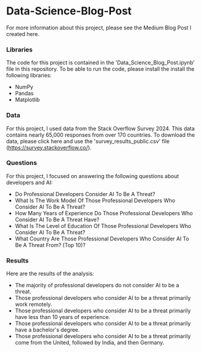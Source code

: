 # Data-Science-Blog-Post

For more information about this project, please see the Medium Blog Post I created here.

### Libraries

The code for this project is contained in the 'Data_Science_Blog_Post.ipynb' file in this repository. To be able to run the code, please install the install the following libraries:

* NumPy
* Pandas
* Matplotlib

### Data

For this project, I used data from the Stack Overflow Survey 2024. This data contains nearly 65,000 responses from over 170 countries. To download the data, please click here and use the 'survey_results_public.csv' file (https://survey.stackoverflow.co/).

### Questions

For this project, I focused on answering the following questions about developers and AI:

* Do Professional Developers Consider AI To Be A Threat?
* What Is The Work Model Of Those Professional Developers Who Consider AI To Be A Threat?
* How Many Years of Experience Do Those Professional Developers Who Consider AI To Be A Threat Have?
* What Is The Level of Education Of Those Professional Developers Who Consider AI To Be A Threat?
* What Country Are Those Professional Developers Who Consider AI To Be A Threat From? (Top 10)?

### Results

Here are the results of the analysis:

* The majority of professional developers do not consider AI to be a threat.
* Those professional developers who consider AI to be a threat primarily work remotely.
* Those professional developers who consider AI to be a threat primarily have less than 10 years of experience.
* Those professional developers who consider AI to be a threat primarily have a bachelor's degree.
* Those professional developers who consider AI to be a threat primarily come from the United, followed by India, and then Germany.
